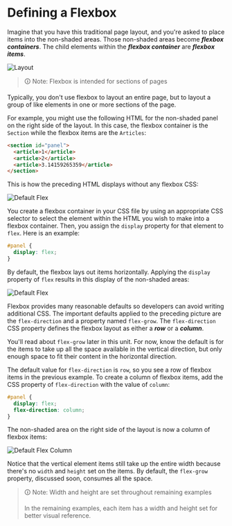 # Defining a Flexbox

Imagine that you have this traditional page layout, and you're asked to place items into the non-shaded areas. Those non-shaded areas become **_flexbox containers_**. The child elements within the **_flexbox container_** are **_flexbox items_**.

![Layout](https://user-images.githubusercontent.com/94882786/176827731-53bc894f-4f25-49ce-95e1-b472ad25db2e.png)

>🛈 Note: Flexbox is intended for sections of pages
>
Typically, you don't use flexbox to layout an entire page, but to layout a group of like elements in one or more sections of the page.

For example, you might use the following HTML for the non-shaded panel on the right side of the layout. In this case, the flexbox container is the `Section` while the flexbox items are the `Articles`:

```html
<section id="panel">
  <article>1</article>
  <article>2</article>
  <article>3.14159265359</article>
</section>
```

This is how the preceding HTML displays without any flexbox CSS:

![Default Flex](https://user-images.githubusercontent.com/94882786/176827760-3ac0c365-f0ec-42db-b51d-b57106994bd1.png)

You create a flexbox container in your CSS file by using an appropriate CSS selector to select the element within the HTML you wish to make into a flexbox container. Then, you assign the `display` property for that element to `flex`. Here is an example:

```css
#panel {
  display: flex;
}
```

By default, the flexbox lays out items horizontally. Applying the `display` property of `flex` results in this display of the non-shaded areas:

![Default Flex](https://user-images.githubusercontent.com/94882786/176827833-ce42b9af-8ce7-4d9c-b8c4-8bc47d3b6087.png)

Flexbox provides many reasonable defaults so developers can avoid writing additional CSS. The important defaults applied to the preceding picture are the `flex-direction` and a property named `flex-grow`. The `flex-direction` CSS property defines the flexbox layout as either a **_row_** or a **_column_**.

You'll read about `flex-grow` later in this unit. For now, know the default is for the items to take up all the space available in the vertical direction, but only enough space to fit their content in the horizontal direction.

The default value for `flex-direction` is `row`, so you see a row of flexbox items in the previous example. To create a column of flexbox items, add the CSS property of `flex-direction` with the value of `column`:

```css
#panel {
  display: flex;
  flex-direction: column;
}
```

The non-shaded area on the right side of the layout is now a column of flexbox items:

![Default Flex Column](https://user-images.githubusercontent.com/94882786/176827871-849f1c22-f2b7-4019-a84b-611fd0a16c51.png)

Notice that the vertical element items still take up the entire width because there's no `width` and `height` set on the items. By default, the `flex-grow` property, discussed soon, consumes all the space.

>🛈 Note: Width and height are set throughout remaining examples
>
>In the remaining examples, each item has a width and height set for better visual reference.
